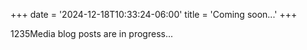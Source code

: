 +++
date = '2024-12-18T10:33:24-06:00'
title = 'Coming soon...'
+++

1235Media blog posts are in progress...
